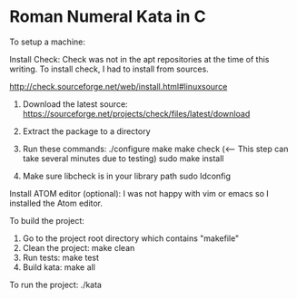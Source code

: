 # Roman Numeral Kata in C

To setup a machine:

Install Check:
Check was not in the apt repositories at the time of this writing. To install check, I had to install from sources.

http://check.sourceforge.net/web/install.html#linuxsource

1) Download the latest source: https://sourceforge.net/projects/check/files/latest/download

2) Extract the package to a directory

3) Run these commands:
./configure
make
make check (<-- This step can take several minutes due to testing)
sudo make install

4) Make sure libcheck is in your library path
sudo ldconfig


Install ATOM editor (optional):
I was not happy with vim or emacs so I installed the Atom editor.


To build the project:

1) Go to the project root directory which contains "makefile"
2) Clean the project: make clean
3) Run tests: make test
4) Build kata: make all

To run the project:
./kata

